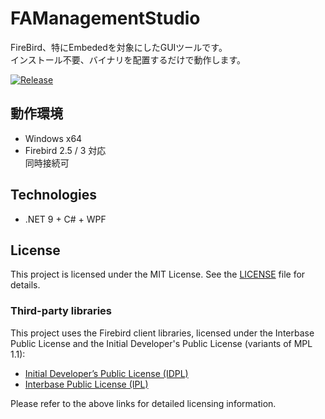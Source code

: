 

# FAManagementStudio
FireBird、特にEmbededを対象にしたGUIツールです。    
インストール不要、バイナリを配置するだけで動作します。  
  
[![Release](https://img.shields.io/github/release/degarashi0913/FAManagementStudio.svg?style=flat-square)](https://github.com/degarashi0913/FAManagementStudio/releases/latest)

## 動作環境  
- Windows x64
- Firebird 2.5 / 3 対応  
同時接続可

## Technologies    
* .NET 9 + C# + WPF  

## License

This project is licensed under the MIT License. See the [LICENSE](./LICENSE) file for details.

### Third-party libraries

This project uses the Firebird client libraries, licensed under the Interbase Public License and the Initial Developer's Public License (variants of MPL 1.1):

- [Initial Developer’s Public License (IDPL)](https://www.firebirdsql.org/en/initial-developer-s-public-license-version-1-0/)
- [Interbase Public License (IPL)](https://www.firebirdsql.org/en/interbase-public-license/)

Please refer to the above links for detailed licensing information.
